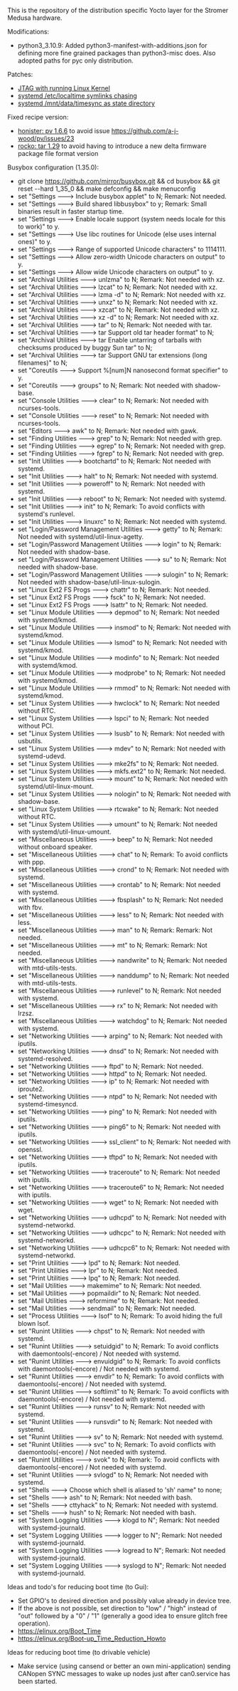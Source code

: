 This is the repository of the distribution specific Yocto layer for the Stromer Medusa hardware.

Modifications:
- python3_3.10.9: Added python3-manifest-with-additions.json for defining more fine grained packages than python3-misc does. Also adopted paths for pyc only distribution.

Patches:
- [JTAG with running Linux Kernel](https://community.nxp.com/thread/376786)
- [systemd /etc/localtime symlinks chasing](https://github.com/stromerbike/meta-medusa-dist/tree/master/recipes-core/systemd/systemd/chase_symlinks_etc_localtime.patch)
- [systemd /mnt/data/timesync as state directory](https://github.com/stromerbike/meta-medusa-dist/blob/master/recipes-core/systemd/systemd/move_state_file_to_data_partition.patch)

Fixed recipe version:
- [honister: pv 1.6.6](https://github.com/openembedded/meta-openembedded/commit/c61dc077bbd81260e4f167fa2251643ba0ba6974) to avoid issue https://github.com/a-j-wood/pv/issues/23
- [rocko: tar 1.29](https://github.com/kraj/poky/commit/a38ab4ddb786b4d692d4ae891144da576cc190e3) to avoid having to introduce a new delta firmware package file format version

Busybox configuration (1.35.0):
- git clone https://github.com/mirror/busybox.git && cd busybox && git reset --hard 1_35_0 && make defconfig && make menuconfig
- set "Settings ---> Include busybox applet" to N; Remark: Not needed.
- set "Settings ---> Build shared libbusybox" to y; Remark: Small binaries result in faster startup time.
- set "Settings ---> Enable locale support (system needs locale for this to work)" to y.
- set "Settings ---> Use libc routines for Unicode (else uses internal ones)" to y.
- set "Settings ---> Range of supported Unicode characters" to 1114111.
- set "Settings ---> Allow zero-width Unicode characters on output" to y.
- set "Settings ---> Allow wide Unicode characters on output" to y.
- set "Archival Utilities ---> unlzma" to N; Remark: Not needed with xz.
- set "Archival Utilities ---> lzcat" to N; Remark: Not needed with xz.
- set "Archival Utilities ---> lzma -d" to N; Remark: Not needed with xz.
- set "Archival Utilities ---> unxz" to N; Remark: Not needed with xz.
- set "Archival Utilities ---> xzcat" to N; Remark: Not needed with xz.
- set "Archival Utilities ---> xz -d" to N; Remark: Not needed with xz.
- set "Archival Utilities ---> tar" to N; Remark: Not needed with tar.
- set "Archival Utilities ---> tar Support old tar header format" to N;
- set "Archival Utilities ---> tar Enable untarring of tarballs with checksums produced by buggy Sun tar" to N;
- set "Archival Utilities ---> tar Support GNU tar extensions (long filenames)" to N;
- set "Coreutils ---> Support %[num]N nanosecond format specifier" to y.
- set "Coreutils ---> groups" to N; Remark: Not needed with shadow-base.
- set "Console Utilities ---> clear" to N; Remark: Not needed with ncurses-tools.
- set "Console Utilities ---> reset" to N; Remark: Not needed with ncurses-tools.
- set "Editors ---> awk" to N; Remark: Not needed with gawk.
- set "Finding Utilities  ---> grep" to N; Remark: Not needed with grep.
- set "Finding Utilities  ---> egrep" to N; Remark: Not needed with grep.
- set "Finding Utilities  ---> fgrep" to N; Remark: Not needed with grep.
- set "Init Utilities ---> bootchartd" to N; Remark: Not needed with systemd.
- set "Init Utilities ---> halt" to N; Remark: Not needed with systemd.
- set "Init Utilities ---> poweroff" to N; Remark: Not needed with systemd.
- set "Init Utilities ---> reboot" to N; Remark: Not needed with systemd.
- set "Init Utilities ---> init" to N; Remark: To avoid conflicts with systemd's runlevel.
- set "Init Utilities ---> linuxrc" to N; Remark: Not needed with systemd.
- set "Login/Password Management Utilities ---> getty" to N; Remark: Not needed with systemd/util-linux-agetty.
- set "Login/Password Management Utilities ---> login" to N; Remark: Not needed with shadow-base.
- set "Login/Password Management Utilities ---> su" to N; Remark: Not needed with shadow-base.
- set "Login/Password Management Utilities ---> sulogin" to N; Remark: Not needed with shadow-base/util-linux-sulogin.
- set "Linux Ext2 FS Progs ---> chattr" to N; Remark: Not needed.
- set "Linux Ext2 FS Progs ---> fsck" to N; Remark: Not needed.
- set "Linux Ext2 FS Progs ---> lsattr" to N; Remark: Not needed.
- set "Linux Module Utilities ---> depmod" to N; Remark: Not needed with systemd/kmod.
- set "Linux Module Utilities ---> insmod" to N; Remark: Not needed with systemd/kmod.
- set "Linux Module Utilities ---> lsmod" to N; Remark: Not needed with systemd/kmod.
- set "Linux Module Utilities ---> modinfo" to N; Remark: Not needed with systemd/kmod.
- set "Linux Module Utilities ---> modprobe" to N; Remark: Not needed with systemd/kmod.
- set "Linux Module Utilities ---> rmmod" to N; Remark: Not needed with systemd/kmod.
- set "Linux System Utilities ---> hwclock" to N; Remark: Not needed without RTC.
- set "Linux System Utilities ---> lspci" to N; Remark: Not needed without PCI.
- set "Linux System Utilities ---> lsusb" to N; Remark: Not needed with usbutils.
- set "Linux System Utilities ---> mdev" to N; Remark: Not needed with systemd-udevd.
- set "Linux System Utilities ---> mke2fs" to N; Remark: Not needed.
- set "Linux System Utilities ---> mkfs.ext2" to N; Remark: Not needed.
- set "Linux System Utilities ---> mount" to N; Remark: Not needed with systemd/util-linux-mount.
- set "Linux System Utilities ---> nologin" to N; Remark: Not needed with shadow-base.
- set "Linux System Utilities ---> rtcwake" to N; Remark: Not needed without RTC.
- set "Linux System Utilities ---> umount" to N; Remark: Not needed with systemd/util-linux-umount.
- set "Miscellaneous Utilities ---> beep" to N; Remark: Not needed without onboard speaker.
- set "Miscellaneous Utilities ---> chat" to N; Remark: To avoid conflicts with ppp.
- set "Miscellaneous Utilities ---> crond" to N; Remark: Not needed with systemd.
- set "Miscellaneous Utilities ---> crontab" to N; Remark: Not needed with systemd.
- set "Miscellaneous Utilities ---> fbsplash" to N; Remark: Not needed with fbv.
- set "Miscellaneous Utilities ---> less" to N; Remark: Not needed with less.
- set "Miscellaneous Utilities ---> man" to N; Remark: Remark: Not needed.
- set "Miscellaneous Utilities ---> mt" to N; Remark: Remark: Not needed.
- set "Miscellaneous Utilities ---> nandwrite" to N; Remark: Not needed with mtd-utils-tests.
- set "Miscellaneous Utilities ---> nanddump" to N; Remark: Not needed with mtd-utils-tests.
- set "Miscellaneous Utilities ---> runlevel" to N; Remark: Not needed with systemd.
- set "Miscellaneous Utilities ---> rx" to N; Remark: Not needed with lrzsz.
- set "Miscellaneous Utilities ---> watchdog" to N; Remark: Not needed with systemd.
- set "Networking Utilities ---> arping" to N; Remark: Not needed with iputils.
- set "Networking Utilities ---> dnsd" to N; Remark: Not needed with systemd-resolved.
- set "Networking Utilities ---> ftpd" to N; Remark: Not needed.
- set "Networking Utilities ---> httpd" to N; Remark: Not needed.
- set "Networking Utilities ---> ip" to N; Remark: Not needed with iproute2.
- set "Networking Utilities ---> ntpd" to N; Remark: Not needed with systemd-timesyncd.
- set "Networking Utilities ---> ping" to N; Remark: Not needed with iputils.
- set "Networking Utilities ---> ping6" to N; Remark: Not needed with iputils.
- set "Networking Utilities ---> ssl_client" to N; Remark: Not needed with openssl.
- set "Networking Utilities ---> tftpd" to N; Remark: Not needed with iputils.
- set "Networking Utilities ---> traceroute" to N; Remark: Not needed with iputils.
- set "Networking Utilities ---> traceroute6" to N; Remark: Not needed with iputils.
- set "Networking Utilities ---> wget" to N; Remark: Not needed with wget.
- set "Networking Utilities ---> udhcpd" to N; Remark: Not needed with systemd-networkd.
- set "Networking Utilities ---> udhcpc" to N; Remark: Not needed with systemd-networkd.
- set "Networking Utilities ---> udhcpc6" to N; Remark: Not needed with systemd-networkd.
- set "Print Utilities ---> lpd" to N; Remark: Not needed.
- set "Print Utilities ---> lpr" to N; Remark: Not needed.
- set "Print Utilities ---> lpq" to N; Remark: Not needed.
- set "Mail Utilities ---> makemime" to N; Remark: Not needed.
- set "Mail Utilities ---> popmaildir" to N; Remark: Not needed.
- set "Mail Utilities ---> reformime" to N; Remark: Not needed.
- set "Mail Utilities ---> sendmail" to N; Remark: Not needed.
- set "Process Utilities ---> lsof" to N; Remark: To avoid hiding the full blown lsof.
- set "Runint Utilities ---> chpst" to N; Remark: Not needed with systemd.
- set "Runint Utilities ---> setuidgid" to N; Remark: To avoid conflicts with daemontools(-encore) / Not needed with systemd.
- set "Runint Utilities ---> envuidgid" to N; Remark: To avoid conflicts with daemontools(-encore) / Not needed with systemd.
- set "Runint Utilities ---> envdir" to N; Remark: To avoid conflicts with daemontools(-encore) / Not needed with systemd.
- set "Runint Utilities ---> softlimit" to N; Remark: To avoid conflicts with daemontools(-encore) / Not needed with systemd.
- set "Runint Utilities ---> runsv" to N; Remark: Not needed with systemd.
- set "Runint Utilities ---> runsvdir" to N; Remark: Not needed with systemd.
- set "Runint Utilities ---> sv" to N; Remark: Not needed with systemd.
- set "Runint Utilities ---> svc" to N; Remark: To avoid conflicts with daemontools(-encore) / Not needed with systemd.
- set "Runint Utilities ---> svok" to N; Remark: To avoid conflicts with daemontools(-encore) / Not needed with systemd.
- set "Runint Utilities ---> svlogd" to N; Remark: Not needed with systemd.
- set "Shells ---> Choose which shell is aliased to 'sh' name" to none;
- set "Shells ---> ash" to N; Remark: Not needed with bash.
- set "Shells ---> cttyhack" to N; Remark: Not needed with systemd.
- set "Shells ---> hush" to N; Remark: Not needed with bash.
- set "System Logging Utilities ---> klogd to N"; Remark: Not needed with systemd-journald.
- set "System Logging Utilities ---> logger to N"; Remark: Not needed with systemd-journald.
- set "System Logging Utilities ---> logread to N"; Remark: Not needed with systemd-journald.
- set "System Logging Utilities ---> syslogd to N"; Remark: Not needed with systemd-journald.

Ideas and todo's for reducing boot time (to Gui):
- Set GPIO's to desired direction and possibly value already in device tree.
- If the above is not possible, set direction to "low" / "high" instead of "out" followed by a "0" / "1" (generally a good idea to ensure glitch free operation).
- https://elinux.org/Boot_Time
- https://elinux.org/Boot-up_Time_Reduction_Howto

Ideas for reducing boot time (to drivable vehicle)
- Make service (using cansend or better an own mini-application) sending CANopen SYNC messages to wake up nodes just after can0.service has been started.
